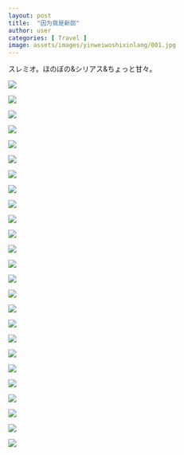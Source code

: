 ```yaml
---
layout: post
title:  "因为我是新郎"
author: user
categories: [ Travel ]
image: assets/images/yinweiwoshixinlang/001.jpg
---
```


スレミオ。ほのぼの&シリアス&ちょっと甘々。

![](../assets/images/yinweiwoshixinlang/001.jpg)

![](../assets/images/yinweiwoshixinlang/002.jpg)

![](../assets/images/yinweiwoshixinlang/003.jpg)

![](../assets/images/yinweiwoshixinlang/004.jpg)

![](../assets/images/yinweiwoshixinlang/005.jpg)

![](../assets/images/yinweiwoshixinlang/006.jpg)

![](../assets/images/yinweiwoshixinlang/007.jpg)

![](../assets/images/yinweiwoshixinlang/008.jpg)

![](../assets/images/yinweiwoshixinlang/009.jpg)

![](../assets/images/yinweiwoshixinlang/010.jpg)

![](../assets/images/yinweiwoshixinlang/011.jpg)

![](../assets/images/yinweiwoshixinlang/012.jpg)

![](../assets/images/yinweiwoshixinlang/013.jpg)

![](../assets/images/yinweiwoshixinlang/014.jpg)

![](../assets/images/yinweiwoshixinlang/015.jpg)

![](../assets/images/yinweiwoshixinlang/016.jpg)

![](../assets/images/yinweiwoshixinlang/017.jpg)

![](../assets/images/yinweiwoshixinlang/018.jpg)

![](../assets/images/yinweiwoshixinlang/019.jpg)

![](../assets/images/yinweiwoshixinlang/020.jpg)

![](../assets/images/yinweiwoshixinlang/021.jpg)

![](../assets/images/yinweiwoshixinlang/022.jpg)

![](../assets/images/yinweiwoshixinlang/023.jpg)

![](../assets/images/yinweiwoshixinlang/024.jpg)

![](../assets/images/yinweiwoshixinlang/025.jpg)